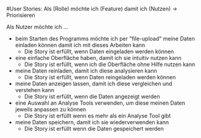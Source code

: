 #User Stories: Als (Rolle) möchte ich (Feature) damit ich (Nutzen) → Priorisieren

Als Nutzer möchte ich ...
- beim Starten des Programms möchte ich per "file-upload" meine Daten einladen können damit ich mit dieses Arbeiten kann 
    - Die Story ist erfüllt, wenn Daten eingeladen werden können
- eine einfache Oberfläche haben, damit ich sie intuitiv nutzen kann
    - Die Story ist erfüllt, wenn ich die Oberfläche ohne Hilfe nutzen kann
- meine Daten reinladen, damit ich diese analysieren kann
    - Die Story ist erfüllt, wenn Daten reingeladen werden können
- meine Daten anzeigen lassen, damit ich diese vergleichen und verstehen kann
    - Die Story ist erfüllt, wenn die Daten angezeigt werden
- eine Auswahl an Analyse Tools verwenden, um diese meinen Daten jeweils anpassen zu können
    - Die Story ist erfüllt wenn es mehr als ein Analyse Tool gibt
- meine Daten speichern, damit ich sie wiederverwenden kann
    - Die Story ist erfüllt wenn die Daten gespeichert werden
